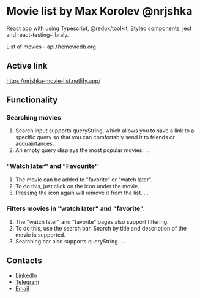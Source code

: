 # Movie list by Max Korolev @nrjshka

React app with using Typescript, @redux/toolkit, Styled components, jest and react-testing-libraly.

List of movies - api.themoviedb.org

## Active link
https://nrjshka-movie-list.netlify.app/

## Functionality
### Searching movies
1. Search input supports queryString, which allows you to save a link to a specific query so that you can comfortably send it to friends or acquaintances.
2. An empty query displays the most popular movies.
...

### "Watch later" and "Favourite"
1. The movie can be added to "favorite" or "watch later".
2. To do this, just click on the icon under the movie.
3. Pressing the icon again will remove it from the list.
...

### Filters movies in "watch later" and "favorite".
1. The "watch later" and "favorite" pages also support filtering.
2. To do this, use the search bar. Search by title and description of the movie is supported.
3. Searching bar also supports queryString.
...

## Contacts

- [LinkedIn](https://www.linkedin.com/in/nrjshka/)
- [Telegram](t.me/nrjshka)
- [Email](mailto:nrjshka@gmail.com)
